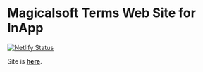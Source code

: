 # Magicalsoft Terms Web Site for InApp

[![Netlify Status](https://api.netlify.com/api/v1/badges/1c4b3b44-da80-478a-8d00-8a5e65917ce5/deploy-status)](https://app.netlify.com/sites/pensive-pare-9835c8/deploys)


Site is **[here](https://bhaa-terms.pnstr.com)**.
